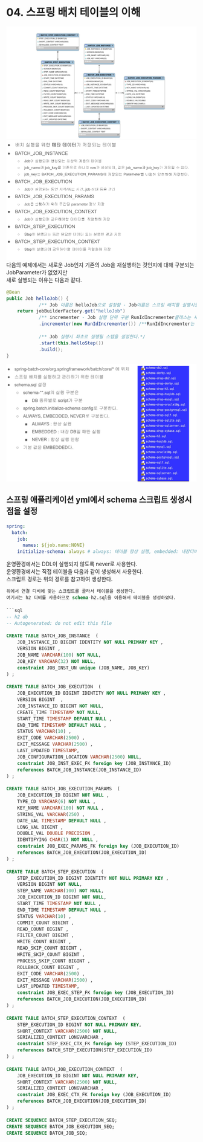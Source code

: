 # 04. 스프링 배치 테이블의 이해
  
![4.png](./img/4.png)
![5.png](./img/5.png)  
다음의 예제에서는 새로운 Job인지 기존의 Job을 재실행하는 것인지에 대해 구분되는 JobParameter가 없었지만  
새로 실행되는 이유는 다음과 같다.
```java
@Bean
public Job helloJob() {
			/** Job 이름은 helloJob으로 설정함 - Job이름은 스프링 배치를 실행시킬 수 있는 key이기도 함*/
	return jobBuilderFactory.get("helloJob")
			/** incrementer - Job 실행 단위 구분 RunIdIncrementer클래스는 새로운 Job 인스턴스를 만들도록 돕는다 */
			.incrementer(new RunIdIncrementer()) /**RunIdIncrementer는 Job이 실행할때마다 파라미터 아이디를 자동으로 생성 */

			/** Job 실행시 최초로 실행될 스텝을 설정한다.*/
			.start(this.helloStep())
			.build();
}
```

![6.png](./img/6.png)


## 스프링 애플리케이션 yml에서 schema 스크립트 생성시점을 설정
```yml
spring:
  batch:
    job:
      names: ${job.name:NONE}
    initialize-schema: always # always: 테이블 항상 실행, embedded: 내장디비용, never: 어떤 환경에서도 실행하지 않음(운영환경)
```

운영환경에서는 DDL이 실행되지 않도록 never로 사용한다.  
운영환경에서는 직접 테이블을 다음과 같이 생성해서 사용한다.  
스크립트 경로는 위의 경로를 참고하여 생성한다.
```sql
위에서 연결 디비에 맞는 스크립트를 골라서 테이블을 생성한다.  
여기서는 h2 디비를 사용하므로 schema-h2.sql을 이용해서 테이블을 생성하였다.

```sql
-- h2 db
-- Autogenerated: do not edit this file

CREATE TABLE BATCH_JOB_INSTANCE  (
	JOB_INSTANCE_ID BIGINT IDENTITY NOT NULL PRIMARY KEY ,
	VERSION BIGINT ,
	JOB_NAME VARCHAR(100) NOT NULL,
	JOB_KEY VARCHAR(32) NOT NULL,
	constraint JOB_INST_UN unique (JOB_NAME, JOB_KEY)
) ;

CREATE TABLE BATCH_JOB_EXECUTION  (
	JOB_EXECUTION_ID BIGINT IDENTITY NOT NULL PRIMARY KEY ,
	VERSION BIGINT  ,
	JOB_INSTANCE_ID BIGINT NOT NULL,
	CREATE_TIME TIMESTAMP NOT NULL,
	START_TIME TIMESTAMP DEFAULT NULL ,
	END_TIME TIMESTAMP DEFAULT NULL ,
	STATUS VARCHAR(10) ,
	EXIT_CODE VARCHAR(2500) ,
	EXIT_MESSAGE VARCHAR(2500) ,
	LAST_UPDATED TIMESTAMP,
	JOB_CONFIGURATION_LOCATION VARCHAR(2500) NULL,
	constraint JOB_INST_EXEC_FK foreign key (JOB_INSTANCE_ID)
	references BATCH_JOB_INSTANCE(JOB_INSTANCE_ID)
) ;

CREATE TABLE BATCH_JOB_EXECUTION_PARAMS  (
	JOB_EXECUTION_ID BIGINT NOT NULL ,
	TYPE_CD VARCHAR(6) NOT NULL ,
	KEY_NAME VARCHAR(100) NOT NULL ,
	STRING_VAL VARCHAR(250) ,
	DATE_VAL TIMESTAMP DEFAULT NULL ,
	LONG_VAL BIGINT ,
	DOUBLE_VAL DOUBLE PRECISION ,
	IDENTIFYING CHAR(1) NOT NULL ,
	constraint JOB_EXEC_PARAMS_FK foreign key (JOB_EXECUTION_ID)
	references BATCH_JOB_EXECUTION(JOB_EXECUTION_ID)
) ;

CREATE TABLE BATCH_STEP_EXECUTION  (
	STEP_EXECUTION_ID BIGINT IDENTITY NOT NULL PRIMARY KEY ,
	VERSION BIGINT NOT NULL,
	STEP_NAME VARCHAR(100) NOT NULL,
	JOB_EXECUTION_ID BIGINT NOT NULL,
	START_TIME TIMESTAMP NOT NULL ,
	END_TIME TIMESTAMP DEFAULT NULL ,
	STATUS VARCHAR(10) ,
	COMMIT_COUNT BIGINT ,
	READ_COUNT BIGINT ,
	FILTER_COUNT BIGINT ,
	WRITE_COUNT BIGINT ,
	READ_SKIP_COUNT BIGINT ,
	WRITE_SKIP_COUNT BIGINT ,
	PROCESS_SKIP_COUNT BIGINT ,
	ROLLBACK_COUNT BIGINT ,
	EXIT_CODE VARCHAR(2500) ,
	EXIT_MESSAGE VARCHAR(2500) ,
	LAST_UPDATED TIMESTAMP,
	constraint JOB_EXEC_STEP_FK foreign key (JOB_EXECUTION_ID)
	references BATCH_JOB_EXECUTION(JOB_EXECUTION_ID)
) ;

CREATE TABLE BATCH_STEP_EXECUTION_CONTEXT  (
	STEP_EXECUTION_ID BIGINT NOT NULL PRIMARY KEY,
	SHORT_CONTEXT VARCHAR(2500) NOT NULL,
	SERIALIZED_CONTEXT LONGVARCHAR ,
	constraint STEP_EXEC_CTX_FK foreign key (STEP_EXECUTION_ID)
	references BATCH_STEP_EXECUTION(STEP_EXECUTION_ID)
) ;

CREATE TABLE BATCH_JOB_EXECUTION_CONTEXT  (
	JOB_EXECUTION_ID BIGINT NOT NULL PRIMARY KEY,
	SHORT_CONTEXT VARCHAR(2500) NOT NULL,
	SERIALIZED_CONTEXT LONGVARCHAR ,
	constraint JOB_EXEC_CTX_FK foreign key (JOB_EXECUTION_ID)
	references BATCH_JOB_EXECUTION(JOB_EXECUTION_ID)
) ;

CREATE SEQUENCE BATCH_STEP_EXECUTION_SEQ;
CREATE SEQUENCE BATCH_JOB_EXECUTION_SEQ;
CREATE SEQUENCE BATCH_JOB_SEQ;
```
